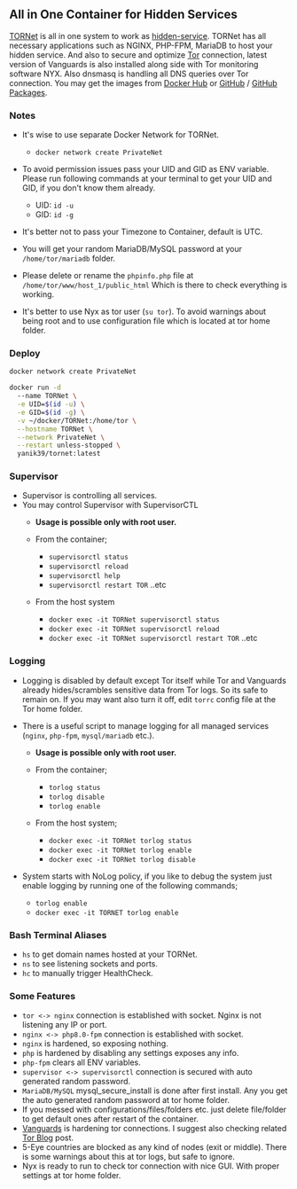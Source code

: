 ## All in One Container for Hidden Services

[TORNet](https://github.com/Yanik39/TORNet) is all in one system to work as [hidden-service](https://www.linuxjournal.com/content/tor-hidden-services). TORNet has all necessary applications such as NGINX, PHP-FPM, MariaDB to host your hidden service. 
And also to secure and optimize [Tor](https://2019.www.torproject.org/about/overview.html.en) connection, latest version of Vanguards is also installed along side with Tor monitoring software NYX. Also dnsmasq is handling all DNS queries over Tor connection. You may get the images from [Docker Hub](https://hub.docker.com/r/yanik39/tornet) or [GitHub](https://github.com/Yanik39/TORNet) / [GitHub Packages](https://github.com/Yanik39?tab=packages&repo_name=TORNet).


### Notes
  * It's wise to use separate Docker Network for TORNet.
    * `docker network create PrivateNet`
  
  * To avoid permission issues pass your UID and GID as ENV variable. Please run following commands at your terminal to get your UID and GID, if you don't know them already.
    * UID: `id -u`
    * GID: `id -g`
  
  * It's better not to pass your Timezone to Container, default is UTC.
  * You will get your random MariaDB/MySQL password at your `/home/tor/mariadb` folder.
  * Please delete or rename the `phpinfo.php` file at `/home/tor/www/host_1/public_html` Which is there to check everything is working.
  * It's better to use Nyx as tor user (`su tor`). To avoid warnings about being root and to use configuration file which is located at tor home folder.

### Deploy

  ```bash
  docker network create PrivateNet
  
  docker run -d 
    --name TORNet \
    -e UID=$(id -u) \
    -e GID=$(id -g) \
    -v ~/docker/TORNet:/home/tor \
    --hostname TORNet \
    --network PrivateNet \
    --restart unless-stopped \  
    yanik39/tornet:latest
  ```
  
### Supervisor
  * Supervisor is controlling all services.
  * You may control Supervisor with SupervisorCTL
    * **Usage is possible only with root user.**
    * From the container;
      * `supervisorctl status`
      * `supervisorctl reload`
      * `supervisorctl help`
      * `supervisorctl restart TOR` ..etc
    
    * From the host system
      * `docker exec -it TORNet supervisorctl status`
      * `docker exec -it TORNet supervisorctl reload`
      * `docker exec -it TORNet supervisorctl restart TOR` ..etc

### Logging
  * Logging is disabled by default except Tor itself while Tor and Vanguards already hides/scrambles sensitive data from Tor logs. So its safe to remain on. If you may want also turn it off, edit `torrc` config file at the Tor home folder.
  * There is a useful script to manage logging for all managed services (`nginx`, `php-fpm`, `mysql/mariadb` etc.). 
    * **Usage is possible only with root user.**
    * From the container;    
      * `torlog status`
      * `torlog disable`
      * `torlog enable`
     
     * From the host system;
       * `docker exec -it TORNet torlog status`
       * `docker exec -it TORNet torlog enable`
       * `docker exec -it TORNet torlog disable`
  
  * System starts with NoLog policy, if you like to debug the system just enable logging by running one of the following commands; 
    * `torlog enable`
    * `docker exec -it TORNET torlog enable`

### Bash Terminal Aliases
  * `hs` to get domain names hosted at your TORNet.
  * `ns` to see listening sockets and ports.
  * `hc` to manually trigger HealthCheck.

### Some Features
  * `tor <-> nginx` connection is established with socket. Nginx is not listening any IP or port.
  * `nginx <-> php8.0-fpm` connection is established with socket.
  * `nginx` is hardened, so exposing nothing.
  * `php` is hardened by disabling any settings exposes any info.
  * `php-fpm` clears all ENV variables.
  * `supervisor <-> supervisorctl` connection is secured with auto generated random password.
  * `MariaDB/MySQL` mysql_secure_install is done after first install. Any you get the auto generated random password at tor home folder.
  * If you messed with configurations/files/folders etc. just delete file/folder to get default ones after restart of the container.
  * [Vanguards](https://github.com/mikeperry-tor/vanguards) is hardening tor connections. I suggest also checking related [Tor Blog](https://blog.torproject.org/announcing-vanguards-add-onion-services) post.
  * 5-Eye countries are blocked as any kind of nodes (exit or middle). There is some warnings about this at tor logs, but safe to ignore.
  * Nyx is ready to run to check tor connection with nice GUI. With proper settings at tor home folder.
